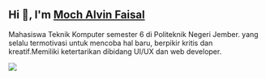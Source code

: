 <h2>Hi 👋, I'm <a href="https://alvinfaisal.github.io/portfolio-/">Moch Alvin Faisal</a></h2>
<p>Mahasiswa Teknik Komputer semester 6 di Politeknik Negeri Jember. yang selalu termotivasi untuk mencoba hal baru, berpikir kritis dan kreatif.Memiliki ketertarikan 
dibidang UI/UX dan web developer.</p>

<img align="left" src="https://media.giphy.com/media/XAe9aDBIv3arS/giphy.gif" />

